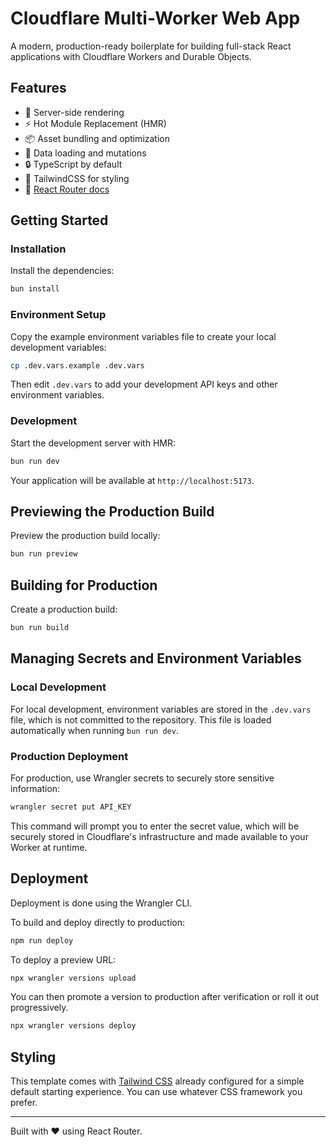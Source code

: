 # Cloudflare Multi-Worker Web App

A modern, production-ready boilerplate for building full-stack React applications with Cloudflare Workers and Durable Objects.

## Features

- 🚀 Server-side rendering
- ⚡️ Hot Module Replacement (HMR)
- 📦 Asset bundling and optimization
- 🔄 Data loading and mutations
- 🔒 TypeScript by default
- 🎉 TailwindCSS for styling
- 📖 [React Router docs](https://reactrouter.com/)

## Getting Started

### Installation

Install the dependencies:

```bash
bun install
```

### Environment Setup

Copy the example environment variables file to create your local development variables:

```bash
cp .dev.vars.example .dev.vars
```

Then edit `.dev.vars` to add your development API keys and other environment variables.

### Development

Start the development server with HMR:

```bash
bun run dev
```

Your application will be available at `http://localhost:5173`.

## Previewing the Production Build

Preview the production build locally:

```bash
bun run preview
```

## Building for Production

Create a production build:

```bash
bun run build
```

## Managing Secrets and Environment Variables

### Local Development

For local development, environment variables are stored in the `.dev.vars` file, which is not committed to the repository. This file is loaded automatically when running `bun run dev`.

### Production Deployment

For production, use Wrangler secrets to securely store sensitive information:

```bash
wrangler secret put API_KEY
```

This command will prompt you to enter the secret value, which will be securely stored in Cloudflare's infrastructure and made available to your Worker at runtime.

## Deployment

Deployment is done using the Wrangler CLI.

To build and deploy directly to production:

```sh
npm run deploy
```

To deploy a preview URL:

```sh
npx wrangler versions upload
```

You can then promote a version to production after verification or roll it out progressively.

```sh
npx wrangler versions deploy
```

## Styling

This template comes with [Tailwind CSS](https://tailwindcss.com/) already configured for a simple default starting experience. You can use whatever CSS framework you prefer.

---

Built with ❤️ using React Router.
